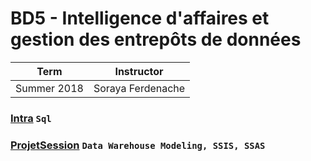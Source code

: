 
# BD5 - Intelligence d'affaires et gestion des entrepôts de données
| Term | Instructor |
| --- | --- |
| Summer 2018  | Soraya Ferdenache  |

### [Intra](/BD5/intra) `Sql`
### [ProjetSession](/BD5/ProjetSession) `Data Warehouse Modeling, SSIS, SSAS`
